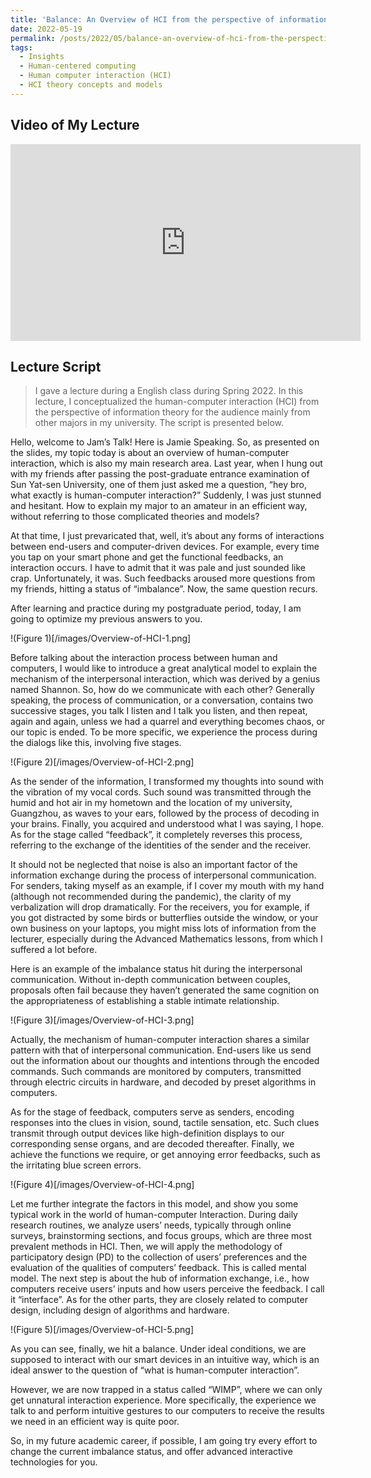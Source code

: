 ```yaml
---
title: 'Balance: An Overview of HCI from the perspective of information theory'
date: 2022-05-19
permalink: /posts/2022/05/balance-an-overview-of-hci-from-the-perspective-of-information-theory/
tags:
  - Insights
  - Human-centered computing
  - Human computer interaction (HCI)
  - HCI theory concepts and models
---
```


## Video of My Lecture

<iframe width="560" height="315" src="https://www.youtube.com/embed/dwHoau9BN68?si=737qCHpvlh7e2ela" title="YouTube video player" frameborder="0" allow="accelerometer; autoplay; clipboard-write; encrypted-media; gyroscope; picture-in-picture; web-share" referrerpolicy="strict-origin-when-cross-origin" allowfullscreen></iframe>

## Lecture Script

> I gave a lecture during a English class during Spring 2022. In this lecture, I conceptualized the human-computer interaction (HCI) from the perspective of information theory for the audience mainly from other majors in my university. The script is presented below.

Hello, welcome to Jam’s Talk! Here is Jamie Speaking. So, as presented on the slides, my topic today is about an overview of human-computer interaction, which is also my main research area. Last year, when I hung out with my friends after passing the post-graduate entrance examination of Sun Yat-sen University, one of them just asked me a question, “hey bro, what exactly is human-computer interaction?” Suddenly, I was just stunned and hesitant. How to explain my major to an amateur in an efficient way, without referring to those complicated theories and models?

At that time, I just prevaricated that, well, it’s about any forms of interactions between end-users and computer-driven devices. For example, every time you tap on your smart phone and get the functional feedbacks, an interaction occurs. I have to admit that it was pale and just sounded like crap. Unfortunately, it was. Such feedbacks aroused more questions from my friends, hitting a status of “imbalance”. Now, the same question recurs.

After learning and practice during my postgraduate period, today, I am going to optimize my previous answers to you.

!(Figure 1)[/images/Overview-of-HCI-1.png]

Before talking about the interaction process between human and computers, I would like to introduce a great analytical model to explain the mechanism of the interpersonal interaction, which was derived by a genius named Shannon. So, how do we communicate with each other? Generally speaking, the process of communication, or a conversation, contains two successive stages, you talk I listen and I talk you listen, and then repeat, again and again, unless we had a quarrel and everything becomes chaos, or our topic is ended. To be more specific, we experience the process during the dialogs like this, involving five stages.

!(Figure 2)[/images/Overview-of-HCI-2.png]

As the sender of the information, I transformed my thoughts into sound with the vibration of my vocal cords. Such sound was transmitted through the humid and hot air in my hometown and the location of my university, Guangzhou, as waves to your ears, followed by the process of decoding in your brains. Finally, you acquired and understood what I was saying, I hope. As for the stage called “feedback”,  it completely reverses this process, referring to the exchange of the identities of the sender and the receiver.

It should not be neglected that noise is also an important factor of the information exchange during the process of interpersonal communication. For senders, taking myself as an example, if I cover my mouth with my hand (although not recommended during the pandemic), the clarity of my verbalization will drop dramatically. For the receivers, you for example, if you got distracted by some birds or butterflies outside the window, or your own business on your laptops, you might miss lots of information from the lecturer, especially during the Advanced Mathematics lessons, from which I suffered a lot before.

Here is an example of the imbalance status hit during the interpersonal communication. Without in-depth communication between couples, proposals often fail because they haven’t generated the same cognition on the appropriateness of establishing a stable intimate relationship.

!(Figure 3)[/images/Overview-of-HCI-3.png]

Actually, the mechanism of human-computer interaction shares a similar pattern with that of interpersonal communication. End-users like us send out the information about our thoughts and intentions through the encoded commands. Such commands are monitored by computers, transmitted through electric circuits in hardware, and decoded by preset algorithms in computers.

As for the stage of feedback, computers serve as senders, encoding responses into the clues in vision, sound, tactile sensation, etc. Such clues transmit through output devices like high-definition displays to our corresponding sense organs, and are decoded thereafter. Finally, we achieve the functions we require, or get annoying error feedbacks, such as the irritating blue screen errors.

!(Figure 4)[/images/Overview-of-HCI-4.png]

Let me further integrate the factors in this model, and show you some typical work in the world of human-computer Interaction. During daily research routines, we analyze users’ needs, typically through online surveys, brainstorming sections, and focus groups, which are three most prevalent methods in HCI. Then, we will apply the methodology of participatory design (PD) to the collection of users’ preferences and the evaluation of the qualities of computers’ feedback. This is called mental model. The next step is about the hub of information exchange, i.e., how computers receive users’ inputs and how users perceive the feedback. I call it “interface”. As for the other parts, they are closely related to computer design, including design of algorithms and hardware.

!(Figure 5)[/images/Overview-of-HCI-5.png]

As you can see, finally, we hit a balance. Under ideal conditions, we are supposed to interact with our smart devices in an intuitive way, which is an ideal answer to the question of “what is human-computer interaction”.

However, we are now trapped in a status called “WIMP”, where we can only get unnatural interaction experience. More specifically, the experience we talk to and perform intuitive gestures to our computers to receive the results we need in an efficient way is quite poor.

So, in my future academic career, if possible, I am going try every effort to change the current imbalance status, and offer advanced interactive technologies for you.
